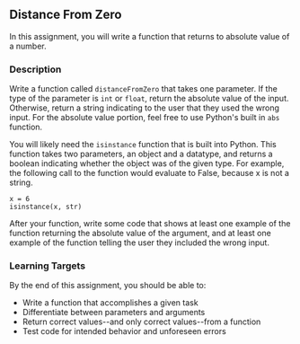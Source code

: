 ## Distance From Zero

In this assignment, you will write a function that returns to absolute value of a number.

### Description

Write a function called `distanceFromZero` that takes one parameter. If the type of the parameter is `int` or `float`, return the absolute value of the input. Otherwise, return a string indicating to the user that they used the wrong input. For the absolute value portion, feel free to use Python's built in `abs` function.

You will likely need the `isinstance` function that is built into Python. This function takes two parameters, an object and a datatype, and returns a boolean indicating whether the object was of the given type. For example, the following call to the function would evaluate to False, because x is not a string.

```
x = 6
isinstance(x, str)
```

After your function, write some code that shows at least one example of the function returning the absolute value of the argument, and at least one example of the function telling the user they included the wrong input.

### Learning Targets

By the end of this assignment, you should be able to:

- Write a function that accomplishes a given task
- Differentiate between parameters and arguments
- Return correct values--and only correct values--from a function
- Test code for intended behavior and unforeseen errors
